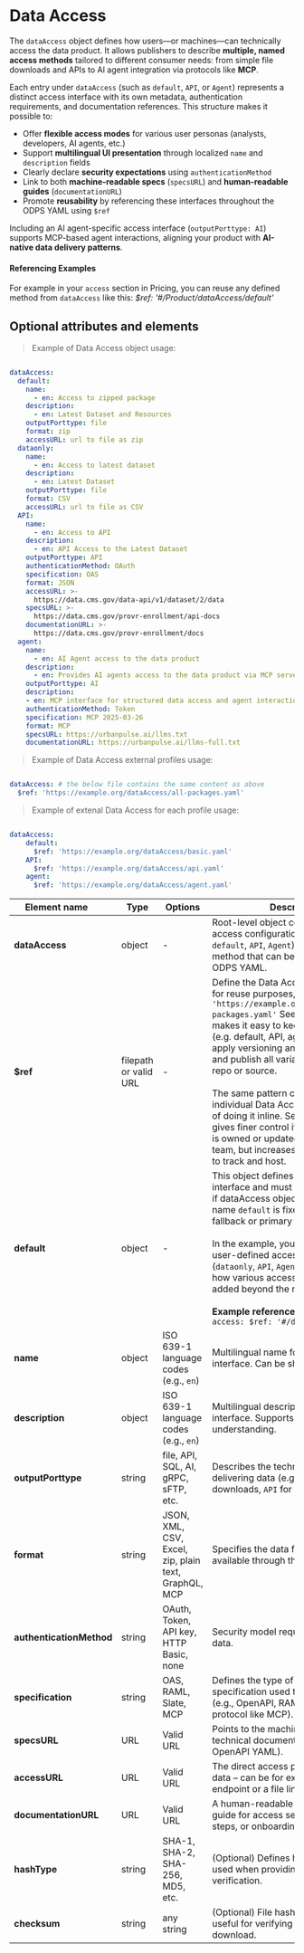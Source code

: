# Data Access

The `dataAccess` object defines how users—or machines—can technically access the data product. It allows publishers to describe **multiple, named access methods** tailored to different consumer needs: from simple file downloads and APIs to AI agent integration via protocols like **MCP**.

Each entry under `dataAccess` (such as `default`, `API`, or `Agent`) represents a distinct access interface with its own metadata, authentication requirements, and documentation references. This structure makes it possible to:

- Offer **flexible access modes** for various user personas (analysts, developers, AI agents, etc.)
- Support **multilingual UI presentation** through localized `name` and `description` fields
- Clearly declare **security expectations** using `authenticationMethod`
- Link to both **machine-readable specs** (`specsURL`) and **human-readable guides** (`documentationURL`)
- Promote **reusability** by referencing these interfaces throughout the ODPS YAML using `$ref`

Including an AI agent-specific access interface (`outputPorttype: AI`) supports MCP-based agent interactions, aligning your product with **AI-native data delivery patterns**.

#### Referencing Examples

For example in your `access` section in Pricing, you can reuse any defined method from `dataAccess` like this: _$ref: '#/Product/dataAccess/default'_


## Optional attributes and elements

> Example of Data Access object usage:

```yml

dataAccess:
  default:
    name:
      - en: Access to zipped package
    description: 
      - en: Latest Dataset and Resources
    outputPorttype: file
    format: zip
    accessURL: url to file as zip
  dataonly:
    name:
      - en: Access to latest dataset
    description: 
      - en: Latest Dataset
    outputPorttype: file
    format: CSV
    accessURL: url to file as CSV
  API:
    name:
      - en: Access to API
    description: 
      - en: API Access to the Latest Dataset
    outputPorttype: API
    authenticationMethod: OAuth
    specification: OAS
    format: JSON
    accessURL: >-
      https://data.cms.gov/data-api/v1/dataset/2/data
    specsURL: >-
      https://data.cms.gov/provr-enrollment/api-docs
    documentationURL: >- 
      https://data.cms.gov/provr-enrollment/docs
  agent: 
    name:
      - en: AI Agent access to the data product
    description: 
      - en: Provides AI agents access to the data product via MCP server. 
    outputPorttype: AI
    description: 
    - en: MCP interface for structured data access and agent interaction.
    authenticationMethod: Token
    specification: MCP 2025-03-26
    format: MCP
    specsURL: https://urbanpulse.ai/llms.txt
    documentationURL: https://urbanpulse.ai/llms-full.txt
```

> Example of Data Access external profiles usage:

```yml

dataAccess: # the below file contains the same content as above
  $ref: 'https://example.org/dataAccess/all-packages.yaml'

```

> Example of extenal Data Access for each profile usage:

```yml

dataAccess:
    default:
      $ref: 'https://example.org/dataAccess/basic.yaml'
    API:
      $ref: 'https://example.org/dataAccess/api.yaml'
    agent:
      $ref: 'https://example.org/dataAccess/agent.yaml'
```

| <div style="width:150px">Element name</div>   | Type  | Options  | Description  |
|---|---|---|---|
| **dataAccess** | object | - | Root-level object containing named access configurations. Each key (e.g., `default`, `API`, `Agent`) defines an access method that can be reused across the ODPS YAML. |
| **$ref** | filepath or valid URL | - | Define the Data Access in external file for reuse purposes, example  `$ref: 'https://example.org/dataAccess/all-packages.yaml'` See example. This makes it easy to keep related profiles (e.g. default, API, agent) together, apply versioning and validation once, and publish all variants from a single repo or source. <br/><br/>The same pattern can be used in individual Data Access profiles instead of doing it inline. See example. This gives finer control if each Data Access is owned or updated by a different team, but increases the number of files to track and host.|
| **default** | object | - | This object defines the default access interface and must always be present if dataAccess object is used. The name `default` is fixed and used as the fallback or primary access method. <br/><br/> In the example, you will see additional user-defined access methods (`dataonly`, `API`, `Agent`) demonstrating how various access interfaces can be added beyond the required `default`. <br/><br/> **Example reference usage:** <br/> `access: $ref: '#/dataAccess/default'`|
| **name** | object | ISO 639-1 language codes (e.g., `en`) | Multilingual name for the access interface. Can be shown in UIs. |
| **description** | object | ISO 639-1 language codes (e.g., `en`) | Multilingual description for the access interface. Supports user understanding. |
| **outputPorttype** | string | file, API, SQL, AI, gRPC, sFTP, etc. | Describes the technical method for delivering data (e.g., `file` for file downloads, `API` for web services). |
| **format** | string | JSON, XML, CSV, Excel, zip, plain text, GraphQL, MCP | Specifies the data format made available through this access channel. |
| **authenticationMethod** | string | OAuth, Token, API key, HTTP Basic, none | Security model required to access the data. |
| **specification** | string | OAS, RAML, Slate, MCP | Defines the type of API or protocol specification used to describe access (e.g., OpenAPI, RAML, or a custom protocol like MCP). |
| **specsURL** | URL | Valid URL | Points to the machine-readable technical documentation (e.g., OpenAPI YAML). |
| **accessURL** | URL | Valid URL | The direct access point to retrieve the data – can be for example an API endpoint or a file link. |
| **documentationURL** | URL | Valid URL | A human-readable documentation or guide for access setup, authentication steps, or onboarding. |
| **hashType** | string | SHA-1, SHA-2, SHA-256, MD5, etc. | (Optional) Defines hash algorithm used when providing file integrity verification. |
| **checksum** | string | any string | (Optional) File hash/checksum value, useful for verifying data integrity after download. |